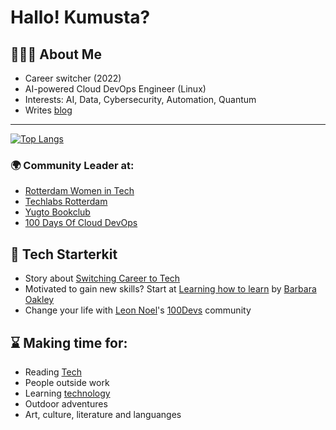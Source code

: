 # Hallo! Kumusta?

## 👩🏻‍💻 About Me
- Career switcher (2022)
- AI-powered Cloud DevOps Engineer (Linux)
- Interests: AI, Data, Cybersecurity, Automation, Quantum
- Writes [blog](https://anj.hashnode.dev/)
<!--
---------
  [![GitHub stats](https://github-readme-stats.vercel.app/api?username=agcdtmr)](https://github.com/anuraghazra/github-readme-stats) -->

---------
[![Top Langs](https://github-readme-stats.vercel.app/api/top-langs/?username=agcdtmr&layout=compact&theme=vision-friendly-dark)](https://github.com/anuraghazra/github-readme-stats)


### 🌍 Community Leader at:

- [Rotterdam Women in Tech](https://www.meetup.com/nl-NL/rotterdam-women-in-tech/)
- [Techlabs Rotterdam](https://www.linkedin.com/company/techlabs-rotterdam/)
- [Yugto Bookclub](https://yugtobookclub.substack.com/)
- [100 Days Of Cloud DevOps](https://github.com/agcdtmr/100DaysOfCloudDevOps)
  
## 🚀 Tech Starterkit
- Story about [Switching Career to Tech](https://anj.hashnode.dev/diy-hacks-switching-career-to-tech)
- Motivated to gain new skills? Start at [Learning how to learn](https://www.coursera.org/learn/learning-how-to-learn) by [Barbara Oakley](https://barbaraoakley.com/)
- Change your life with [Leon Noel](https://leonnoel.com/)'s [100Devs](https://leonnoel.com/100devs/) community


## ⌛ Making time for:

- Reading [Tech](https://github.com/agcdtmr/women-in-tech-books/blob/main/README.md)
- People outside work
- Learning [technology](https://github.com/agcdtmr/learning-publicly/blob/main/README.md)
- Outdoor adventures
- Art, culture, literature and languanges


<!-- 



## 🚧 Projects
A mix of personal and freelance projects, so far
- Mini [coding challenges](https://github.com/agcdtmr/curly-octo-broccoli)
- [Cloud Engineering Project](https://github.com/agcdtmr/techgrounds-anj-dtmr) at Techgrounds
- Finished with Merit award for an intensive [Software Engineering](https://github.com/agcdtmr/cfg_group_project/blob/main/Certificate%2012.04.23.pdf) and [React Native Mobile Development](https://github.com/agcdtmr/christmas-travel/blob/main/Certificate.pdf) course at [CFG](https://codefirstgirls.com/)
- [100-hour project](https://github.com/agcdtmr/100hr-project-others) of [100Devs Agency](https://leonnoel.com/100devs/) (community-taught) Full-Stack Software Engineers
- Exploring [Data](https://github.com/agcdtmr/data)
- Learning [C](https://github.com/agcdtmr/exploring-c) to fulfill my curiosity
- [SQL](https://github.com/agcdtmr/sql-projects) Trials
- A piece of [Python](https://github.com/agcdtmr/learning-python-again)




## ❤️‍🔥 I’m passionate about (in no particular order):
- Diversity, Equity, and Inclusion
- Learning
- Psychology 
- Management: Planning, Organizing, Leading
- Community Building
- Reading
- Mental Health
- Data (especially about how datas of women are currently used, not at all used and ‘biasedly’ used)
- Tech development affecting societal evolution


>> Goede beheersing van de Nederlandse taal (B2/C1 niveau)
>> Writing documentation and technical blogs
>> Role and growth of technology in societal growth
>> Development of local businesses
>> Community involvement and outreach
>> Learning foreign languages

-->
